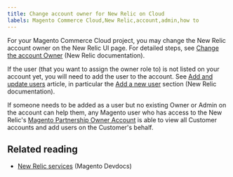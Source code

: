 ```yaml
---
title: Change account owner for New Relic on Cloud
labels: Magento Commerce Cloud,New Relic,account,admin,how to
---
```


For your Magento Commerce Cloud project, you may change the New Relic account owner on the New Relic UI page. For detailed steps, see [Change the account Owner](https://docs.newrelic.com/docs/accounts/accounts/roles-permissions/change-account-owner) (New Relic documentation).

If the user (that you want to assign the owner role to) is not listed on your account yet, you will need to add the user to the account. See [Add and update users](https://docs.newrelic.com/docs/accounts/accounts/roles-permissions/add-update-users) article, in particular the [Add a new user](https://docs.newrelic.com/docs/accounts/accounts/roles-permissions/add-update-users#adding_users) section (New Relic documentation).

If someone needs to be added as a user but no existing Owner or Admin on the account can help them, any Magento user who has access to the New Relic's [Magento Partnership Owner Account](https://account.newrelic.com/accounts/1311131/users) is able to view all Customer accounts and add users on the Customer's behalf.

## Related reading

* [New Relic services](https://devdocs.magento.com/guides/v2.3/cloud/project/new-relic.html) (Magento Devdocs)

